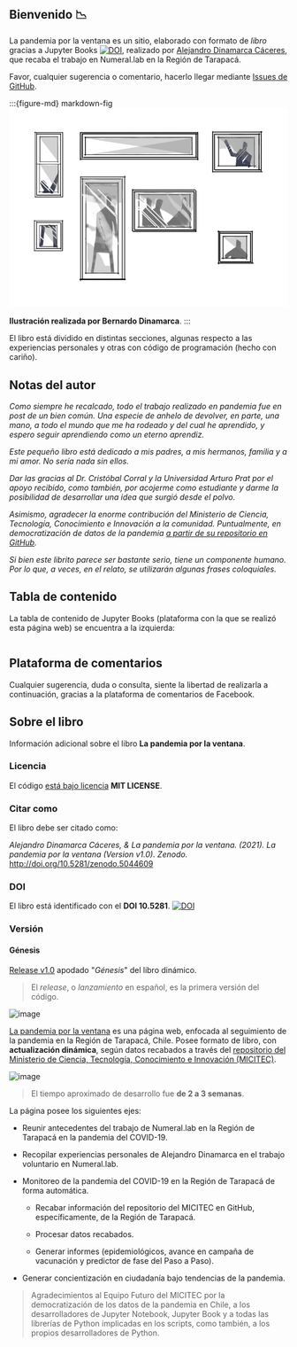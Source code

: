 ## Bienvenido 📉

La pandemia por la ventana es un sitio, elaborado con formato de *libro* gracias a Jupyter Books [![DOI](https://zenodo.org/badge/DOI/10.5281/zenodo.4539666.svg)](https://doi.org/10.5281/zenodo.4539666), realizado por [Alejandro Dinamarca Cáceres](https://www.linkedin.com/in/alejandrodinamarca/), que recaba el trabajo en Numeral.lab en la Región de Tarapacá.

Favor, cualquier sugerencia o comentario, hacerlo llegar mediante [Issues de GitHub](https://github.com/pandemiaventana/pandemiaventana/issues/new).

:::{figure-md} markdown-fig
<img src="../../img/page/2_cover.png">

**Ilustración realizada por Bernardo Dinamarca**.
:::

El libro está dividido en distintas secciones, algunas respecto a las experiencias personales y otras con código de programación (hecho con cariño).

## Notas del autor

*Como siempre he recalcado, todo el trabajo realizado en pandemia fue en post de un bien común. Una especie de anhelo de devolver, en parte, una mano, a todo el mundo que me ha rodeado y del cual he aprendido, y espero seguir aprendiendo como un eterno aprendiz.*

*Este pequeño libro está dedicado a mis padres, a mis hermanos, familia y a mi amor. No sería nada sin ellos.*

*Dar las gracias al Dr. Cristóbal Corral y la Universidad Arturo Prat por el apoyo recibido, como también, por acojerme como estudiante y darme la posibilidad de desarrollar una idea que surgió desde el polvo.*

*Asimismo, agradecer la enorme contribución del Ministerio de Ciencia, Tecnología, Conocimiento e Innovación a la comunidad. Puntualmente, en democratización de datos de la pandemia [a partir de su repositorio en GitHub](https://github.com/MinCiencia/Datos-COVID19).*

*Si bien este librito parece ser bastante serio, tiene un componente humano. Por lo que, a veces, en el relato, se utilizarán algunas frases coloquiales.*

## Tabla de contenido

La tabla de contenido de Jupyter Books (plataforma con la que se realizó esta página web) se encuentra a la izquierda:

```{tableofcontents}
```

## Plataforma de comentarios

Cualquier sugerencia, duda o consulta, siente la libertad de realizarla a continuación, gracias a la plataforma de comentarios de Facebook.

<div id="fb-root"></div>
<script async defer crossorigin="anonymous" src="https://connect.facebook.net/es_LA/sdk.js#xfbml=1&version=v11.0&appId=622897735241867&autoLogAppEvents=1" nonce="WWXzJVWK"></script>

<div class="fb-comments" data-href="https://pandemiaventana.github.io/pandemiaventana" data-width="100%" data-numposts="10"></div>

## Sobre el libro

Información adicional sobre el libro **La pandemia por la ventana**.

### Licencia

El código [está bajo licencia](https://github.com/pandemiaventana/pandemiaventana/LICENSE.md) **MIT LICENSE**.

### Citar como

El libro debe ser citado como:

*Alejandro Dinamarca Cáceres, & La pandemia por la ventana. (2021). La pandemia por la ventana (Version v1.0). Zenodo.* http://doi.org/10.5281/zenodo.5044609

### DOI

El libro está identificado con el **DOI 10.5281**. [![DOI](https://zenodo.org/badge/DOI/10.5281/zenodo.5044609.svg)](https://doi.org/10.5281/zenodo.5044609)

### Versión

#### Génesis

[Release v1.0](https://github.com/pandemiaventana/pandemiaventana/releases/tag/v1.0) apodado "*Génesis*" del libro dinámico. 

> El *release*, o *lanzamiento* en español, es la primera versión del código.

![image](https://user-images.githubusercontent.com/63689583/123892754-2c985780-d929-11eb-85e1-a0681a3eb387.png)

[La pandemia por la ventana](https://pandemiaventana.github.io/pandemiaventana/) es una página web, enfocada al seguimiento de la pandemia en la Región de Tarapacá, Chile. Posee formato de libro, con **actualización dinámica**, según datos recabados a través del [repositorio del Ministerio de Ciencia, Tecnología, Conocimiento e Innovación (MICITEC)](https://github.com/MinCiencia/Datos-COVID19/). 

![image](https://user-images.githubusercontent.com/63689583/123894565-60c14780-d92c-11eb-8f86-c76ac1647fda.png)

> El tiempo aproximado de desarrollo fue **de 2 a 3 semanas**.

La página posee los siguientes ejes:

* Reunir antecedentes del trabajo de Numeral.lab en la Región de Tarapacá en la pandemia del COVID-19.

* Recopilar experiencias personales de Alejandro Dinamarca en el trabajo voluntario en Numeral.lab.

* Monitoreo de la pandemia del COVID-19 en la Región de Tarapacá de forma automática.

    - Recabar información del repositorio del MICITEC en GitHub, específicamente, de la Región de Tarapacá.

    - Procesar datos recabados.

    - Generar informes (epidemiológicos, avance en campaña de vacunación y predictor de fase del Paso a Paso).

* Generar concientización en ciudadanía bajo tendencias de la pandemia.

> Agradecimientos al Equipo Futuro del MICITEC por la democratización de los datos de la pandemia en Chile, a los desarrolladores de Jupyter Notebook, Jupyter Book y a todas las librerías de Python implicadas en los scripts, como también, a los propios desarrolladores de Python.